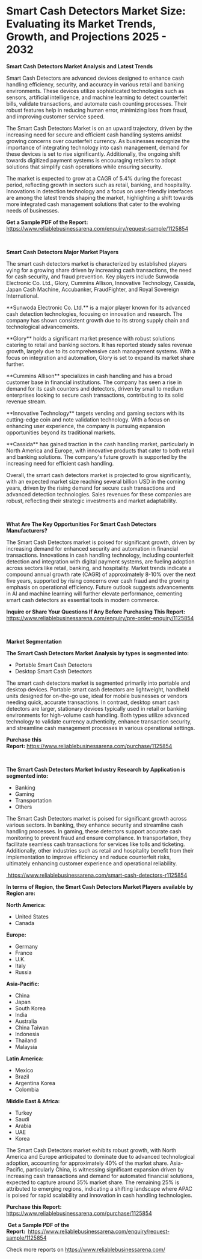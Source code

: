 <p><h1>Smart Cash Detectors Market Size: Evaluating its Market Trends, Growth, and Projections 2025 - 2032</h1></p><p><strong>Smart Cash Detectors Market Analysis and Latest Trends</strong></p>
<p><p>Smart Cash Detectors are advanced devices designed to enhance cash handling efficiency, security, and accuracy in various retail and banking environments. These devices utilize sophisticated technologies such as sensors, artificial intelligence, and machine learning to detect counterfeit bills, validate transactions, and automate cash counting processes. Their robust features help in reducing human error, minimizing loss from fraud, and improving customer service speed.</p><p>The Smart Cash Detectors Market is on an upward trajectory, driven by the increasing need for secure and efficient cash handling systems amidst growing concerns over counterfeit currency. As businesses recognize the importance of integrating technology into cash management, demand for these devices is set to rise significantly. Additionally, the ongoing shift towards digitized payment systems is encouraging retailers to adopt solutions that simplify cash operations while ensuring security.</p><p>The market is expected to grow at a CAGR of 5.4% during the forecast period, reflecting growth in sectors such as retail, banking, and hospitality. Innovations in detection technology and a focus on user-friendly interfaces are among the latest trends shaping the market, highlighting a shift towards more integrated cash management solutions that cater to the evolving needs of businesses.</p></p>
<p><strong>Get a Sample PDF of the Report:&nbsp;</strong> <a href="https://www.reliablebusinessarena.com/enquiry/request-sample/1125854?utm_campaign=3492&utm_medium=2&utm_source=Github&utm_content=ia&utm_term=11042025&utm_id=smart-cash-detectors">https://www.reliablebusinessarena.com/enquiry/request-sample/1125854</a></p>
<p>&nbsp;</p>
<p><strong>Smart Cash Detectors Major Market Players</strong></p>
<p><p>The smart cash detectors market is characterized by established players vying for a growing share driven by increasing cash transactions, the need for cash security, and fraud prevention. Key players include Sunwoda Electronic Co. Ltd., Glory, Cummins Allison, Innovative Technology, Cassida, Japan Cash Machine, Accubanker, FraudFighter, and Royal Sovereign International.</p><p>**Sunwoda Electronic Co. Ltd.** is a major player known for its advanced cash detection technologies, focusing on innovation and research. The company has shown consistent growth due to its strong supply chain and technological advancements.</p><p>**Glory** holds a significant market presence with robust solutions catering to retail and banking sectors. It has reported steady sales revenue growth, largely due to its comprehensive cash management systems. With a focus on integration and automation, Glory is set to expand its market share further.</p><p>**Cummins Allison** specializes in cash handling and has a broad customer base in financial institutions. The company has seen a rise in demand for its cash counters and detectors, driven by small to medium enterprises looking to secure cash transactions, contributing to its solid revenue stream.</p><p>**Innovative Technology** targets vending and gaming sectors with its cutting-edge coin and note validation technology. With a focus on enhancing user experience, the company is pursuing expansion opportunities beyond its traditional markets.</p><p>**Cassida** has gained traction in the cash handling market, particularly in North America and Europe, with innovative products that cater to both retail and banking solutions. The company's future growth is supported by the increasing need for efficient cash handling.</p><p>Overall, the smart cash detectors market is projected to grow significantly, with an expected market size reaching several billion USD in the coming years, driven by the rising demand for secure cash transactions and advanced detection technologies. Sales revenues for these companies are robust, reflecting their strategic investments and market adaptability.</p></p>
<p>&nbsp;</p>
<p><strong>What Are The Key Opportunities For Smart Cash Detectors Manufacturers?</strong></p>
<p><p>The Smart Cash Detectors market is poised for significant growth, driven by increasing demand for enhanced security and automation in financial transactions. Innovations in cash handling technology, including counterfeit detection and integration with digital payment systems, are fueling adoption across sectors like retail, banking, and hospitality. Market trends indicate a compound annual growth rate (CAGR) of approximately 8-10% over the next five years, supported by rising concerns over cash fraud and the growing emphasis on operational efficiency. Future outlook suggests advancements in AI and machine learning will further elevate performance, cementing smart cash detectors as essential tools in modern commerce.</p></p>
<p><strong>Inquire or Share Your Questions If Any Before Purchasing This Report:</strong> <a href="https://www.reliablebusinessarena.com/enquiry/pre-order-enquiry/1125854?utm_campaign=3492&utm_medium=2&utm_source=Github&utm_content=ia&utm_term=11042025&utm_id=smart-cash-detectors">https://www.reliablebusinessarena.com/enquiry/pre-order-enquiry/1125854</a></p>
<p>&nbsp;</p>
<p><strong>Market Segmentation</strong></p>
<p><strong>The Smart Cash Detectors Market Analysis by types is segmented into:</strong></p>
<p><ul><li>Portable Smart Cash Detectors</li><li>Desktop Smart Cash Detectors</li></ul></p>
<p><p>The smart cash detectors market is segmented primarily into portable and desktop devices. Portable smart cash detectors are lightweight, handheld units designed for on-the-go use, ideal for mobile businesses or vendors needing quick, accurate transactions. In contrast, desktop smart cash detectors are larger, stationary devices typically used in retail or banking environments for high-volume cash handling. Both types utilize advanced technology to validate currency authenticity, enhance transaction security, and streamline cash management processes in various operational settings.</p></p>
<p><strong>Purchase this Report:&nbsp;</strong><a href="https://www.reliablebusinessarena.com/purchase/1125854?utm_campaign=3492&utm_medium=2&utm_source=Github&utm_content=ia&utm_term=11042025&utm_id=smart-cash-detectors">https://www.reliablebusinessarena.com/purchase/1125854</a></p>
<p>&nbsp;</p>
<p><strong>The Smart Cash Detectors Market Industry Research by Application is segmented into:</strong></p>
<p><ul><li>Banking</li><li>Gaming</li><li>Transportation</li><li>Others</li></ul></p>
<p><p>The Smart Cash Detectors market is poised for significant growth across various sectors. In banking, they enhance security and streamline cash handling processes. In gaming, these detectors support accurate cash monitoring to prevent fraud and ensure compliance. In transportation, they facilitate seamless cash transactions for services like tolls and ticketing. Additionally, other industries such as retail and hospitality benefit from their implementation to improve efficiency and reduce counterfeit risks, ultimately enhancing customer experience and operational reliability.</p></p>
<p><a href="https://www.reliablebusinessarena.com/smart-cash-detectors-r1125854?utm_campaign=3492&utm_medium=2&utm_source=Github&utm_content=ia&utm_term=11042025&utm_id=smart-cash-detectors">&nbsp;https://www.reliablebusinessarena.com/smart-cash-detectors-r1125854</a></p>
<p><strong>In terms of Region, the Smart Cash Detectors Market Players available by Region are:</strong></p>
<p>
    <p> <strong> North America: </strong>
        <ul>
            <li>United States</li>
            <li>Canada</li>
        </ul>
        </p> 
    <p> <strong> Europe: </strong>
        <ul>
            <li>Germany</li>
            <li>France</li>
            <li>U.K.</li>
            <li>Italy</li>
            <li>Russia</li>
        </ul>
        </p> 
    <p> <strong> Asia-Pacific: </strong>
        <ul>
            <li>China</li>
            <li>Japan</li>
            <li>South Korea</li>
            <li>India</li>
            <li>Australia</li>
            <li>China Taiwan</li>
            <li>Indonesia</li>
            <li>Thailand</li>
            <li>Malaysia</li>
        </ul>
        </p> 
    <p> <strong> Latin America: </strong>
        <ul>
            <li>Mexico</li>
            <li>Brazil</li>
            <li>Argentina Korea</li>
            <li>Colombia</li>
        </ul>
        </p> 
    <p> <strong> Middle East & Africa: </strong>
        <ul>
            <li>Turkey</li>
            <li>Saudi</li>
            <li>Arabia</li>
            <li>UAE</li>
            <li>Korea</li>
        </ul>
    </p>
    </p>
<p><p>The Smart Cash Detectors market exhibits robust growth, with North America and Europe anticipated to dominate due to advanced technological adoption, accounting for approximately 40% of the market share. Asia-Pacific, particularly China, is witnessing significant expansion driven by increasing cash transactions and demand for automated financial solutions, expected to capture around 35% market share. The remaining 25% is attributed to emerging regions, indicating a shifting landscape where APAC is poised for rapid scalability and innovation in cash handling technologies.</p></p>
<p><strong>Purchase this Report: </strong><a href="https://www.reliablebusinessarena.com/purchase/1125854?utm_campaign=3492&utm_medium=2&utm_source=Github&utm_content=ia&utm_term=11042025&utm_id=smart-cash-detectors">https://www.reliablebusinessarena.com/purchase/1125854</a></p>
<p>&nbsp;<strong>Get a Sample PDF of the Report:&nbsp;&nbsp;</strong><a href="https://www.reliablebusinessarena.com/enquiry/request-sample/1125854?utm_campaign=3492&utm_medium=2&utm_source=Github&utm_content=ia&utm_term=11042025&utm_id=smart-cash-detectors">https://www.reliablebusinessarena.com/enquiry/request-sample/1125854</a></p>
<p><strong></strong></p>
<p>Check more reports on <a href="https://www.reliablebusinessarena.com/?utm_campaign=3492&utm_medium=2&utm_source=Github&utm_content=ia&utm_term=11042025&utm_id=smart-cash-detectors">https://www.reliablebusinessarena.com/</a></p>
